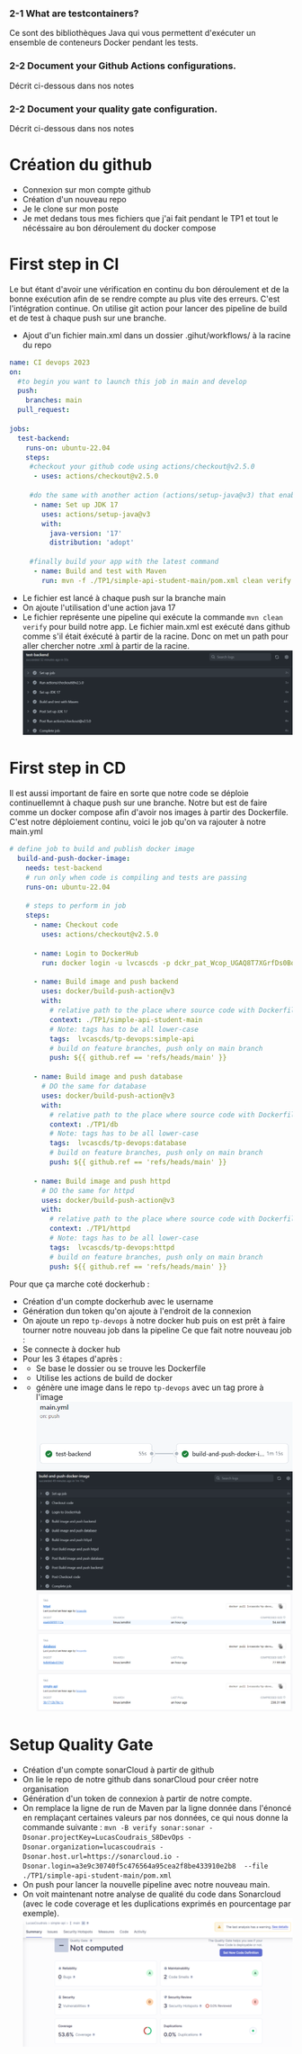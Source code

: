 ### 2-1 What are testcontainers?

Ce sont des bibliothèques Java qui vous permettent d'exécuter un ensemble de conteneurs Docker pendant les tests.

### 2-2 Document your Github Actions configurations.

Décrit ci-dessous dans nos notes

### 2-2 Document your quality gate configuration.

Décrit ci-dessous dans nos notes

# Création du github
- Connexion sur mon compte github
- Création d'un nouveau repo
- Je le clone sur mon poste 
- Je met dedans tous mes fichiers que j'ai fait pendant le TP1 et tout le nécéssaire au bon déroulement du docker compose

# First step in CI
Le but étant d'avoir une vérification en continu du bon déroulement et de la bonne exécution afin de se rendre compte au plus vite des erreurs. C'est l'intégration continue. On utilise git action pour lancer des pipeline de build et de test à chaque push sur une branche.
- Ajout d'un fichier main.xml dans un dossier .gihut/workflows/ à la racine du repo
``` yml
name: CI devops 2023
on:
  #to begin you want to launch this job in main and develop
  push:
    branches: main
  pull_request:

jobs:
  test-backend: 
    runs-on: ubuntu-22.04
    steps:
     #checkout your github code using actions/checkout@v2.5.0
      - uses: actions/checkout@v2.5.0

     #do the same with another action (actions/setup-java@v3) that enable to setup jdk 17
      - name: Set up JDK 17
        uses: actions/setup-java@v3
        with:
          java-version: '17'
          distribution: 'adopt'

     #finally build your app with the latest command
      - name: Build and test with Maven
        run: mvn -f ./TP1/simple-api-student-main/pom.xml clean verify 
```
- Le fichier est lancé à chaque push sur la branche main
- On ajoute l'utilisation d'une action java 17
- Le fichier représente une pipeline qui exécute la commande `mvn clean verify` pour build notre app. Le fichier main.xml est exécuté dans github comme s'il était éxécuté à partir de la racine. Donc on met un path pour aller chercher notre .xml à partir de la racine.
![alt text](/TP2/img/test-job.PNG)

# First step in CD
Il est aussi important de faire en sorte que notre code se déploie continuellemnt à chaque push sur une branche. Notre but est de faire comme un docker compose afin d'avoir nos images à partir des Dockerfile. C'est notre déploiement continu, voici le job qu'on va rajouter à notre main.yml

```yml
# define job to build and publish docker image
  build-and-push-docker-image:
    needs: test-backend
    # run only when code is compiling and tests are passing
    runs-on: ubuntu-22.04

    # steps to perform in job
    steps:
      - name: Checkout code
        uses: actions/checkout@v2.5.0

      - name: Login to DockerHub
        run: docker login -u lvcascds -p dckr_pat_Wcop_UGAQ8T7XGrfDs0BqkvPBcQ

      - name: Build image and push backend
        uses: docker/build-push-action@v3
        with:
          # relative path to the place where source code with Dockerfile is located
          context: ./TP1/simple-api-student-main
          # Note: tags has to be all lower-case
          tags:  lvcascds/tp-devops:simple-api
          # build on feature branches, push only on main branch
          push: ${{ github.ref == 'refs/heads/main' }}

      - name: Build image and push database
        # DO the same for database
        uses: docker/build-push-action@v3
        with:
          # relative path to the place where source code with Dockerfile is located
          context: ./TP1/db
          # Note: tags has to be all lower-case
          tags:  lvcascds/tp-devops:database
          # build on feature branches, push only on main branch
          push: ${{ github.ref == 'refs/heads/main' }}

      - name: Build image and push httpd
        # DO the same for httpd
        uses: docker/build-push-action@v3
        with:
          # relative path to the place where source code with Dockerfile is located
          context: ./TP1/httpd
          # Note: tags has to be all lower-case
          tags:  lvcascds/tp-devops:httpd
          # build on feature branches, push only on main branch
          push: ${{ github.ref == 'refs/heads/main' }}
```
Pour que ça marche coté dockerhub :
- Création d'un compte dockerhub avec le username
- Génération dun token qu'on ajoute à l'endroit de la connexion
- On ajoute un repo `tp-devops` à notre docker hub puis on est prêt à faire tourner notre nouveau job dans la pipeline
Ce que fait notre nouveau job : 
- Se connecte à docker hub
- Pour les 3 étapes d'après : 
- - Se base le dossier ou se trouve les Dockerfile
- - Utilise les actions de build de docker
- - génère une image dans le repo `tp-devops` avec un tag prore à l'image
![alt text](/TP2/img/pipeline.PNG)
![alt text](/TP2/img/job.PNG)
![alt text](/TP2/img/dockerhub.PNG)

# Setup Quality Gate

- Création d'un compte sonarCloud à partir de github
- On lie le repo de notre github dans sonarCloud pour créer notre organisation
- Génération d'un token de connexion à partir de notre compte.
- On remplace la ligne de run de Maven par la ligne donnée dans l'énoncé en remplaçant certaines valeurs par nos données, ce qui nous donne la commande suivante : `mvn -B verify sonar:sonar -Dsonar.projectKey=LucasCoudrais_S8DevOps -Dsonar.organization=lucascoudrais -Dsonar.host.url=https://sonarcloud.io -Dsonar.login=a3e9c30740f5c476564a95cea2f8be433910e2b8  --file ./TP1/simple-api-student-main/pom.xml`
- On push pour lancer la nouvelle pipeline avec notre nouveau main.
- On voit maintenant notre analyse de qualité du code dans Sonarcloud (avec le code coverage et les duplications exprimés en pourcentage par exemple).
![alt text](/TP2/img/Sonar.PNG)
